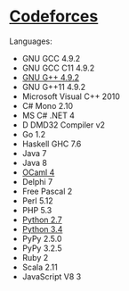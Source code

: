 # [Codeforces](http://codeforces.com/)

Languages:

- GNU GCC 4.9.2
- GNU GCC C11 4.9.2
- [GNU G++ 4.9.2](c++.md)
- GNU G++11 4.9.2
- Microsoft Visual C++ 2010
- C# Mono 2.10
- MS C# .NET 4
- D DMD32 Compiler v2
- Go 1.2
- Haskell GHC 7.6
- Java 7
- Java 8
- [OCaml 4](ocaml.md)
- Delphi 7
- Free Pascal 2
- Perl 5.12
- PHP 5.3
- [Python 2.7](python27.md)
- [Python 3.4](python34.md)
- PyPy 2.5.0
- PyPy 3.2.5
- Ruby 2
- Scala 2.11
- JavaScript V8 3
